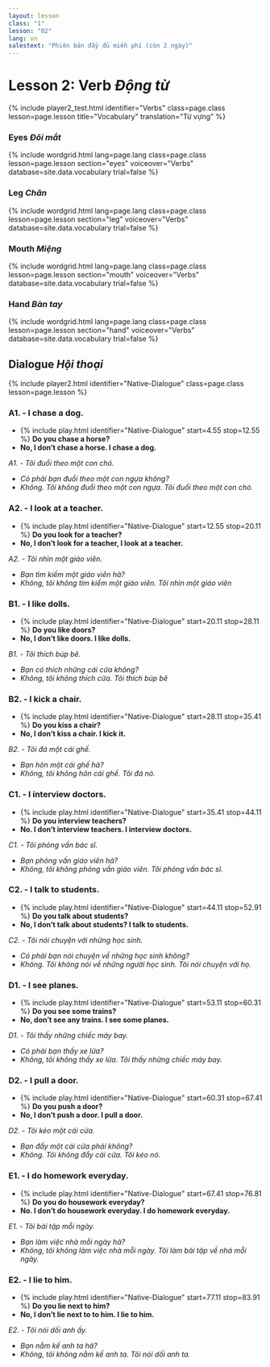 ```yaml
---
layout: lesson
class: "1"
lesson: "02"
lang: vn
salestext: "Phiên bản đầy đủ miễn phí (còn 2 ngày)"
---
```



# Lesson 2: Verb *Động từ*

{%  include player2_test.html
	identifier="Verbs" class=page.class lesson=page.lesson 
	title="Vocabulary"
	translation="Từ vựng"
%}




### Eyes *Đôi mắt*
{% include wordgrid.html lang=page.lang
		class=page.class 
		lesson=page.lesson 
		section="eyes"
		voiceover="Verbs"
		database=site.data.vocabulary 
		trial=false %}

### Leg *Chân*
{% include wordgrid.html lang=page.lang
		class=page.class 
		lesson=page.lesson 
		section="leg"
		voiceover="Verbs"
		database=site.data.vocabulary 
		trial=false %}


### Mouth *Miệng*
{% include wordgrid.html lang=page.lang
		class=page.class 
		lesson=page.lesson 
		section="mouth"
		voiceover="Verbs"
		database=site.data.vocabulary 
		trial=false %}




### Hand *Bàn tay*
{% include wordgrid.html lang=page.lang
		class=page.class 
		lesson=page.lesson 
		section="hand"
		voiceover="Verbs"
		database=site.data.vocabulary 
		trial=false %}



## Dialogue *Hội thoại*

{% include player2.html identifier="Native-Dialogue" class=page.class lesson=page.lesson %}

### A1. - I chase a dog.

- {% include play.html identifier="Native-Dialogue" start=4.55 stop=12.55 %}  **Do you chase a horse?**
- **No, I don’t chase a horse. I chase a dog.**

*A1. - Tôi đuổi theo một con chó.*

- *Có phải bạn đuổi theo một con ngựa không?*
- *Không. Tôi không đuổi theo một con ngựa. Tôi đuổi theo một con chó.*

### A2. - I look at a teacher.

- {% include play.html identifier="Native-Dialogue" start=12.55 stop=20.11 %} **Do you look for a teacher?**
- **No, I don’t look for a teacher, I look at a teacher.**

*A2. - Tôi nhìn một giáo viên.*

- *Bạn tìm kiếm một giáo viên hả?*
- *Không, tôi không tìm kiếm một giáo viên. Tôi nhìn một giáo viên*

 
### B1. - I like dolls.

- {% include play.html identifier="Native-Dialogue" start=20.11 stop=28.11 %} **Do you like doors?**
- **No, I don’t like doors. I like dolls.**

*B1. - Tôi thích búp bê.*

- *Bạn có thích những cái cửa không?*
- *Không, tôi không thích cửa. Tôi thích búp bê*

### B2. -  I kick a chair.

- {% include play.html identifier="Native-Dialogue" start=28.11 stop=35.41 %} **Do you kiss a chair?**
- **No, I don’t kiss a chair. I kick it.**

*B2. - Tôi đá một cái ghế.*

- *Bạn hôn một cái ghế hả?*
- *Không, tôi không hôn cái ghế. Tôi đá nó.*

### C1. -  I interview doctors.

- {% include play.html identifier="Native-Dialogue" start=35.41 stop=44.11 %}  **Do you interview teachers?**
- **No. I don’t interview teachers. I interview doctors.**

*C1. - Tôi phỏng vấn bác sĩ.*

- *Bạn phỏng vấn giáo viên hả?*
- *Không, tôi không phỏng vấn giáo viên. Tôi phỏng vấn bác sĩ.*

### C2. - I talk to students.

- {% include play.html identifier="Native-Dialogue" start=44.11 stop=52.91 %} **Do you talk about students?**
- **No, I don’t talk about students? I talk to students.**

*C2. - Tôi nói chuyện với những học sinh.*

- *Có phải bạn nói chuyện về những học sinh không?*
- *Không. Tôi không nói về những người học sinh. Tôi nói chuyện với họ.*

### D1. - I see planes.

- {% include play.html identifier="Native-Dialogue" start=53.11 stop=60.31 %} **Do you see some trains?**
- **No,  don’t see any trains. I see some planes.**

*D1. - Tôi thấy những chiếc máy bay.*

- *Có phải bạn thấy xe lửa?*
- *Không, tôi không thấy xe lửa. Tôi thấy những chiếc máy bay.*

### D2. - I pull a door.

- {% include play.html identifier="Native-Dialogue" start=60.31 stop=67.41 %} **Do you push a door?**
- **No, I don’t push a door. I pull a door.**

*D2. - Tôi kéo một cái cửa.*

- *Bạn đẩy một cái cửa phải không?*
- *Không. Tôi không đẩy cái cửa. Tôi kéo nó.*

### E1. - I do homework everyday.

- {% include play.html identifier="Native-Dialogue" start=67.41 stop=76.81 %} **Do you do housework everyday?**
- **No. I don’t do housework everyday. I do homework everyday.**

*E1. - Tôi bài tập mỗi ngày.*

- *Bạn làm việc nhà mỗi ngày hả?*
- *Không, tôi không làm việc nhà mỗi ngày. Tôi làm bài tập về nhà mỗi ngày.*

### E2. - I lie to him.

- {% include play.html identifier="Native-Dialogue" start=77.11 stop=83.91 %} **Do you lie next to him?**
- **No, I don’t lie next to to him. I lie to him.**

*E2. - Tôi nói dối anh ấy.*

- *Bạn nằm kế anh ta hả?*
- *Không, tôi không nằm kế anh ta. Tôi nói dối anh ta.*

 
 
 